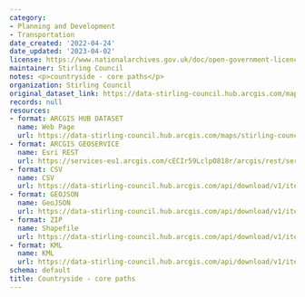 ```yaml
---
category:
- Planning and Development
- Transportation
date_created: '2022-04-24'
date_updated: '2023-04-02'
license: https://www.nationalarchives.gov.uk/doc/open-government-licence/version/3/
maintainer: Stirling Council
notes: <p>countryside - core paths</p>
organization: Stirling Council
original_dataset_link: https://data-stirling-council.hub.arcgis.com/maps/stirling-council::countryside-core-paths-1
records: null
resources:
- format: ARCGIS HUB DATASET
  name: Web Page
  url: https://data-stirling-council.hub.arcgis.com/maps/stirling-council::countryside-core-paths-1
- format: ARCGIS GEOSERVICE
  name: Esri REST
  url: https://services-eu1.arcgis.com/cECIr59LclpO818r/arcgis/rest/services/Countryside_Core_Paths/FeatureServer/0
- format: CSV
  name: CSV
  url: https://data-stirling-council.hub.arcgis.com/api/download/v1/items/92cd8c416ae9447f8e31318f4fcb6cce/csv?layers=0
- format: GEOJSON
  name: GeoJSON
  url: https://data-stirling-council.hub.arcgis.com/api/download/v1/items/92cd8c416ae9447f8e31318f4fcb6cce/geojson?layers=0
- format: ZIP
  name: Shapefile
  url: https://data-stirling-council.hub.arcgis.com/api/download/v1/items/92cd8c416ae9447f8e31318f4fcb6cce/shapefile?layers=0
- format: KML
  name: KML
  url: https://data-stirling-council.hub.arcgis.com/api/download/v1/items/92cd8c416ae9447f8e31318f4fcb6cce/kml?layers=0
schema: default
title: Countryside - core paths
---
```

